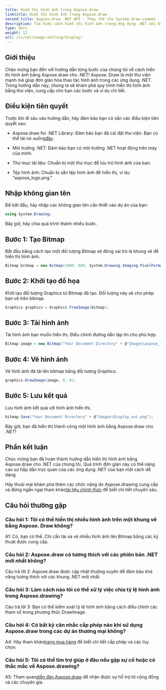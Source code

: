 ```yaml
---
title: Hiển thị hình ảnh trong Aspose.draw
linktitle: Hiển thị hình ảnh trong Aspose.draw
second_title: Aspose.draw .NET API - Thay thế cho System.draw.common
description: Tìm hiểu cách hiển thị hình ảnh trong ứng dụng .NET với Aspose.draw. Hãy làm theo hướng dẫn của chúng tôi để biết các bước dễ dàng và cải thiện nội dung trực quan của bạn.
type: docs
weight: 12
url: /vi/net/image-editing/display/
---
```

## Giới thiệu

Chào mừng bạn đến với hướng dẫn từng bước của chúng tôi về cách hiển thị hình ảnh bằng Aspose.draw cho .NET! Aspose. Draw là một thư viện mạnh mẽ giúp đơn giản hóa thao tác hình ảnh trong các ứng dụng .NET. Trong hướng dẫn này, chúng ta sẽ khám phá quy trình hiển thị hình ảnh bằng thư viện, cung cấp cho bạn các bước và ví dụ chi tiết.

## Điều kiện tiên quyết

Trước khi đi sâu vào hướng dẫn, hãy đảm bảo bạn có sẵn các điều kiện tiên quyết sau:

-  Aspose.draw for .NET Library: Đảm bảo bạn đã cài đặt thư viện. Bạn có thể tải nó xuống[đây](https://releases.aspose.com/drawing/net/).

- Môi trường .NET: Đảm bảo bạn có môi trường .NET hoạt động trên máy của mình.

- Thư mục tài liệu: Chuẩn bị một thư mục để lưu trữ hình ảnh của bạn.

- Tệp hình ảnh: Chuẩn bị sẵn tệp hình ảnh để hiển thị, ví dụ: "aspose_logo.png."

## Nhập không gian tên

Để bắt đầu, hãy nhập các không gian tên cần thiết vào dự án của bạn:

```csharp
using System.Drawing;
```

Bây giờ, hãy chia quá trình thành nhiều bước.

## Bước 1: Tạo Bitmap

Bắt đầu bằng cách tạo một đối tượng Bitmap sẽ đóng vai trò là khung vẽ để hiển thị hình ảnh.

```csharp
Bitmap bitmap = new Bitmap(1000, 800, System.Drawing.Imaging.PixelFormat.Format32bppPArgb);
```

## Bước 2: Khởi tạo đồ họa

Khởi tạo đối tượng Graphics từ Bitmap đã tạo. Đối tượng này sẽ cho phép bạn vẽ trên bitmap.

```csharp
Graphics graphics = Graphics.FromImage(bitmap);
```

## Bước 3: Tải hình ảnh

Tải hình ảnh bạn muốn hiển thị. Điều chỉnh đường dẫn tập tin cho phù hợp.

```csharp
Bitmap image = new Bitmap("Your Document Directory" + @"Images\aspose_logo.png");
```

## Bước 4: Vẽ hình ảnh

Vẽ hình ảnh đã tải lên bitmap bằng đối tượng Graphics.

```csharp
graphics.DrawImage(image, 0, 0);
```

## Bước 5: Lưu kết quả

Lưu hình ảnh kết quả với hình ảnh hiển thị.

```csharp
bitmap.Save("Your Document Directory" + @"Images\Display_out.png");
```

Bây giờ, bạn đã hiển thị thành công một hình ảnh bằng Aspose.draw cho .NET!

## Phần kết luận

Chúc mừng bạn đã hoàn thành hướng dẫn hiển thị hình ảnh bằng Aspose.draw cho .NET của chúng tôi. Quá trình đơn giản này có thể nâng cao sự hấp dẫn trực quan của các ứng dụng .NET của bạn một cách dễ dàng.

Hãy thoải mái khám phá thêm các chức năng do Aspose.drawing cung cấp và đừng ngần ngại tham khảo[tài liệu chính thức](https://reference.aspose.com/drawing/net/) để biết chi tiết chuyên sâu.

## Câu hỏi thường gặp

### Câu hỏi 1: Tôi có thể hiển thị nhiều hình ảnh trên một khung vẽ bằng Aspose. Draw không?

A1: Có, bạn có thể. Chỉ cần tải và vẽ nhiều hình ảnh lên Bitmap bằng các kỹ thuật được cung cấp.

### Câu hỏi 2: Aspose.draw có tương thích với các phiên bản .NET mới nhất không?

Câu trả lời 2: Aspose.draw được cập nhật thường xuyên để đảm bảo khả năng tương thích với các khung .NET mới nhất.

### Câu hỏi 3: Làm cách nào tôi có thể xử lý việc chia tỷ lệ hình ảnh trong Aspose.drawing?

Câu trả lời 3: Bạn có thể kiểm soát tỷ lệ hình ảnh bằng cách điều chỉnh các tham số trong phương thức DrawImage.

### Câu hỏi 4: Có bất kỳ cân nhắc cấp phép nào khi sử dụng Aspose.draw trong các dự án thương mại không?

A4: Hãy tham khảo[trang mua hàng](https://purchase.aspose.com/buy) để biết chi tiết cấp phép và các tùy chọn.

### Câu hỏi 5: Tôi có thể tìm trợ giúp ở đâu nếu gặp sự cố hoặc có thắc mắc về Aspose.drawing?

 A5: Tham quan[diễn đàn Aspose.draw](https://forum.aspose.com/c/diagram/17) để nhận được sự hỗ trợ từ cộng đồng và các chuyên gia.